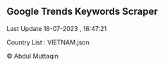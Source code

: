

## Google Trends Keywords Scraper 
 
Last Update 18-07-2023 , 16:47:21

Country List :
VIETNAM.json



© Abdul Muttaqin 
